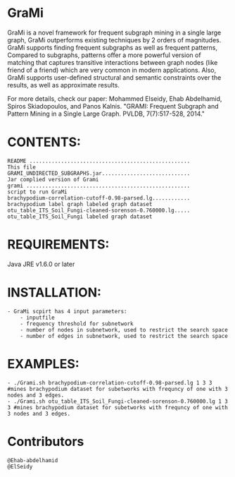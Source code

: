 GraMi
=====

GraMi is a novel framework for frequent subgraph mining in a single large  graph, GraMi outperforms existing techniques by 2 orders of magnitudes. GraMi  supports finding frequent subgraphs as well as frequent patterns, Compared to subgraphs, patterns offer a more powerful version of matching that captures  transitive interactions between graph nodes (like friend of a friend) which are very common in modern applications. Also, GraMi supports user-defined  structural and semantic constraints over the results, as well as approximate results.

For more details, check our paper: Mohammed Elseidy, Ehab Abdelhamid, Spiros Skiadopoulos, and Panos Kalnis. "GRAMI: Frequent Subgraph and Pattern Mining in a Single Large Graph. PVLDB, 7(7):517-528, 2014."

CONTENTS:
=====

    README ...................................................          This file
    GRAMI_UNDIRECTED_SUBGRAPHS.jar............................          Jar complied version of Grami
    grami ....................................................          script to run GraMi
    brachypodium-correlation-cutoff-0.98-parsed.lg............          brachypodium label graph labeled graph dataset
    otu_table_ITS_Soil_Fungi-cleaned-sorenson-0.760000.lg.....          otu_table_ITS_Soil_Fungi labeled graph dataset


REQUIREMENTS:
=====

Java JRE v1.6.0 or later

INSTALLATION:
=====
    - GraMi scpirt has 4 input parameters:
        - inputfile
        - frequency threshold for subnetwork
        - number of nodes in subnetwork, used to restrict the search space
        - number of edges in subnetwork, used to restrict the search space

EXAMPLES:
=====
    - ./Grami.sh brachypodium-correlation-cutoff-0.98-parsed.lg 1 3 3 #mines brachypodium dataset for subetworks with frequncy of one with 3 nodes and 3 edges. 
    - ./Grami.sh otu_table_ITS_Soil_Fungi-cleaned-sorenson-0.760000.lg 1 3 3 #mines brachypodium dataset for subetworks with frequncy of one with 3 nodes and 3 edges.

 
Contributors
=====

    @Ehab-abdelhamid
    @ElSeidy
